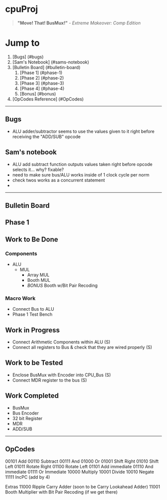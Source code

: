 # cpuProj

> **"Move! That! BusMux!"** _- Extreme Makeover: Comp Edition_


# Jump to
1. [Bugs] (#bugs)
2. [Sam's Notebook] (#sams-notebook)
3. [Bulletin Board] (#bulletin-board)
    1. [Phase 1] (#phase-1)
    2. [Phase 2] (#phase-2)
    3. [Phase 3] (#phase-3)
    4. [Phase 4] (#phase-4)
    5. [Bonus] (#bonus)
4. [OpCodes Reference] (#OpCodes)

***
## Bugs
* ALU adder/subtractor seems to use the values given to it right before receiving the "ADD/SUB" opcode

## Sam's notebook
* ALU add subtract function outputs values taken right before opcode selects it... why? fixable?
* need to make sure bus/ALU works inside of 1 clock cycle per norm
* check twos works as a concurrent statement
* 

***
## Bulletin Board
## Phase 1
## Work to Be Done
### Components 
  * ALU
    * MUL
      * Array MUL
      * Booth MUL
      * *BONUS* Booth w/Bit Pair Recoding
    
    
### Macro Work
* Connect Bus to ALU
* Phase 1 Test Bench  

## Work in Progress
* Connect Arithmetic Components within ALU (S)
* Connect all registers to Bus & check that they are wired properly (S)
## Work to be Tested
* Enclose BusMux with Encoder into CPU_Bus (S)
* Connect MDR register to the bus (S)

## Work Completed
* BusMux
* Bus Encoder
* 32 bit Register
* MDR
* ADD/SUB
***

## OpCodes
00101   Add
00110   Subtract
00111   And
01000   Or
01001   Shift Right
01010   Shift Left
01011   Rotate Right
01100   Rotate Left
01101   Add immediate
01110   And immediate
01111   Or Immediate
10000   Multiply
10001   Divide
10010   Negate
11111   IncPC (add by 4)

Extras
11000   Ripple Carry Adder (soon to be Carry Lookahead Adder)
11001   Booth Multiplier with Bit Pair Recoding (if we get there)   
